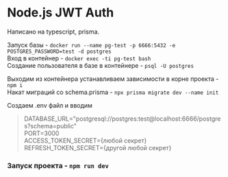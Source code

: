 # Node.js JWT Auth

Написано на typescript, prisma.

Запуск базы - `docker run --name pg-test -p 6666:5432 -e POSTGRES_PASSWORD=test -d postgres`  
Вход в контейнер - `docker exec -ti pg-test bash`  
Создание пользователя в базе в контейнере - `psql -U postgres`  

Выходим из контейнера устанавливаем зависимости в корне проекта - `npm i`  
Накат миграций со schema.prisma - `npx prisma migrate dev --name init`  

Создаем .env файл и вводим

> DATABASE_URL="postgresql://postgres:test@localhost:6666/postgres?schema=public"  
> PORT=3000  
> ACCESS_TOKEN_SECRET={любой секрет}  
> REFRESH_TOKEN_SECRET={другой любой секрет}  

### Запуск проекта - `npm run dev`
